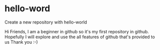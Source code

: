 # hello-word
Create a new repository with hello-world

Hi Friends,
I am a beginner in github so it's my first repository in github.
Hopefully I will explore and use the all features of github that's provided to us
Thank you :-)

